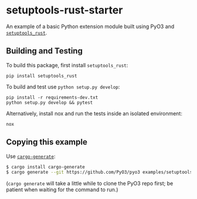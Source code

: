 # setuptools-rust-starter

An example of a basic Python extension module built using PyO3 and [`setuptools_rust`](https://github.com/PyO3/setuptools-rust).

## Building and Testing

To build this package, first install `setuptools_rust`:

```shell
pip install setuptools_rust
```

To build and test use `python setup.py develop`:

```shell
pip install -r requirements-dev.txt
python setup.py develop && pytest
```

Alternatively, install nox and run the tests inside an isolated environment:

```shell
nox
```

## Copying this example

Use [`cargo-generate`](https://crates.io/crates/cargo-generate):

```bash
$ cargo install cargo-generate
$ cargo generate --git https://github.com/PyO3/pyo3 examples/setuptools-rust-starter
```

(`cargo generate` will take a little while to clone the PyO3 repo first; be patient when waiting for the command to run.)
